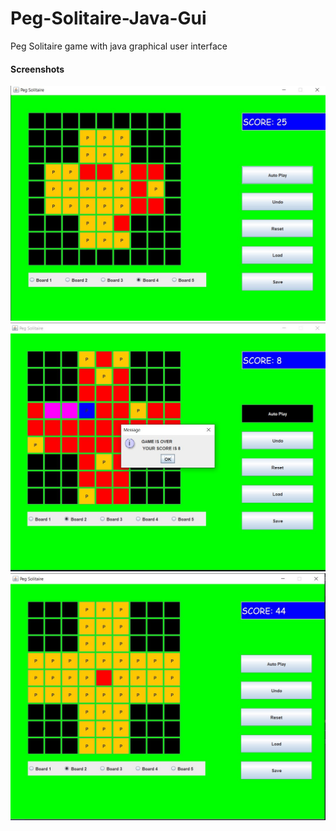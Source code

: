 # Peg-Solitaire-Java-Gui
Peg Solitaire game with java graphical user interface

#### Screenshots

![](Screenshots/1.jpg)
![](Screenshots/2.jpg)
![](Screenshots/3.jpg)



